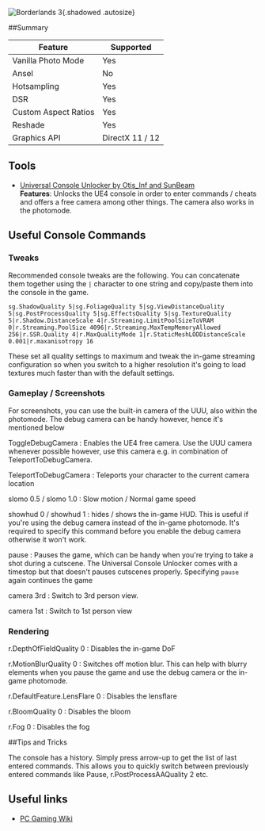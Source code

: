 ![Borderlands 3](Images\borderlands3_header.png "Shot by Otis_Inf"){.shadowed .autosize}

##Summary

Feature | Supported
--|--
Vanilla Photo Mode | Yes
Ansel | No
Hotsampling | Yes
DSR | Yes
Custom Aspect Ratios | Yes
Reshade | Yes
Graphics API | DirectX 11 / 12
 
## Tools

* [Universal Console Unlocker by Otis_Inf and SunBeam](..\GeneralGuides\universal_ue4_consoleunlocker.htm)  
**Features**: Unlocks the UE4 console in order to enter commands / cheats and offers a free camera among other things. The camera also works in 
the photomode. 

## Useful Console Commands

### Tweaks
Recommended console tweaks are the following. You can concatenate them together using the `|` character to one string and
copy/paste them into the console in the game. 

```
sg.ShadowQuality 5|sg.FoliageQuality 5|sg.ViewDistanceQuality 5|sg.PostProcessQuality 5|sg.EffectsQuality 5|sg.TextureQuality 5|r.Shadow.DistanceScale 4|r.Streaming.LimitPoolSizeToVRAM 0|r.Streaming.PoolSize 4096|r.Streaming.MaxTempMemoryAllowed 256|r.SSR.Quality 4|r.MaxQualityMode 1|r.StaticMeshLODDistanceScale 0.001|r.maxanisotropy 16 
```

These set all quality settings to maximum and tweak the in-game streaming configuration so when you switch to a higher resolution it's going to 
load textures much faster than with the default settings. 

### Gameplay / Screenshots

For screenshots, you can use the built-in camera of the UUU, also within the photomode. The debug camera can be handy however, hence it's mentioned below

ToggleDebugCamera
:	Enables the UE4 free camera. Use the UUU camera whenever possible however, use this camera e.g. in combination of TeleportToDebugCamera. 

TeleportToDebugCamera
:	Teleports your character to the current camera location  

slomo 0.5 / slomo 1.0
:	Slow motion / Normal game speed

showhud 0 / showhud 1
:	hides / shows the in-game HUD. This is useful if you're using the debug camera instead of the in-game photomode. It's required to specify this
command before you enable the debug camera otherwise it won't work. 

pause
:	Pauses the game, which can be handy when you're trying to take a shot during a cutscene. The Universal Console Unlocker comes with a timestop
but that doesn't pauses cutscenes properly. Specifying `pause` again continues the game

camera 3rd
:	Switch to 3rd person view. 

camera 1st
:	Switch to 1st person view

### Rendering

r.DepthOfFieldQuality 0
:	Disables the in-game DoF

r.MotionBlurQuality 0
:	Switches off motion blur. This can help with blurry elements when you pause the game and use the debug camera or the in-game photomode. 

r.DefaultFeature.LensFlare 0
:	Disables the lensflare

r.BloomQuality 0
:	Disables the bloom

r.Fog 0
:	Disables the fog

##Tips and Tricks

The console has a history. Simply press arrow-up to get the list of last entered commands. This allows you to quickly switch between previously entered
commands like Pause, r.PostProcessAAQuality 2 etc. 

## Useful links

* [PC Gaming Wiki](https://www.pcgamingwiki.com/wiki/Borderlands_3)

